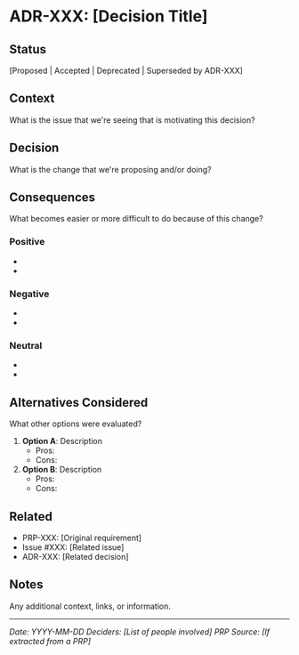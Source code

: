# ADR-XXX: [Decision Title]

## Status

[Proposed | Accepted | Deprecated | Superseded by ADR-XXX]

## Context

What is the issue that we're seeing that is motivating this decision?

## Decision

What is the change that we're proposing and/or doing?

## Consequences

What becomes easier or more difficult to do because of this change?

### Positive

-
-

### Negative

-
-

### Neutral

-
-

## Alternatives Considered

What other options were evaluated?

1. **Option A**: Description
   - Pros:
   - Cons:
2. **Option B**: Description
   - Pros:
   - Cons:

## Related

- PRP-XXX: [Original requirement]
- Issue #XXX: [Related issue]
- ADR-XXX: [Related decision]

## Notes

Any additional context, links, or information.

---

_Date: YYYY-MM-DD_
_Deciders: [List of people involved]_
_PRP Source: [If extracted from a PRP]_
